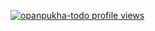 [![opanpukha-todo profile views](https://u8views.com/api/v1/github/profiles/196849413/views/day-week-month-total-count.svg)](https://u8views.com/github/opanpukha-todo)

